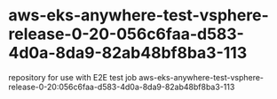 # aws-eks-anywhere-test-vsphere-release-0-20-056c6faa-d583-4d0a-8da9-82ab48bf8ba3-113
repository for use with E2E test job aws-eks-anywhere-test-vsphere-release-0-20:056c6faa-d583-4d0a-8da9-82ab48bf8ba3-113
